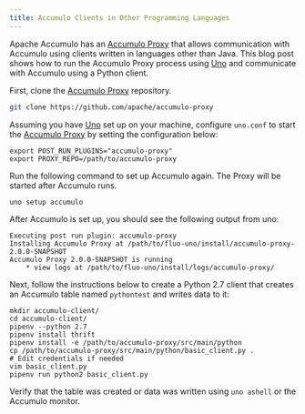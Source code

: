 ```yaml
---
title: Accumulo Clients in Other Programming Languages
---
```


Apache Accumulo has an [Accumulo Proxy] that allows communication with Accumulo using clients written
in languages other than Java. This blog post shows how to run the Accumulo Proxy process using [Uno]
and communicate with Accumulo using a Python client.

First, clone the [Accumulo Proxy] repository.

```bash
git clone https://github.com/apache/accumulo-proxy
```

Assuming you have [Uno] set up on your machine, configure `uno.conf` to start the [Accumulo Proxy]
by setting the configuration below:

```
export POST_RUN_PLUGINS="accumulo-proxy"
export PROXY_REPO=/path/to/accumulo-proxy
```

Run the following command to set up Accumulo again. The Proxy will be started after Accumulo runs.

```
uno setup accumulo
```

After Accumulo is set up, you should see the following output from uno:

```
Executing post run plugin: accumulo-proxy
Installing Accumulo Proxy at /path/to/fluo-uno/install/accumulo-proxy-2.0.0-SNAPSHOT
Accumulo Proxy 2.0.0-SNAPSHOT is running
    * view logs at /path/to/fluo-uno/install/logs/accumulo-proxy/
```

Next, follow the instructions below to create a Python 2.7 client that creates an Accumulo table
named `pythontest` and writes data to it:

```
mkdir accumulo-client/
cd accumulo-client/
pipenv --python 2.7
pipenv install thrift
pipenv install -e /path/to/accumulo-proxy/src/main/python
cp /path/to/accumulo-proxy/src/main/python/basic_client.py .
# Edit credentials if needed
vim basic_client.py
pipenv run python2 basic_client.py
```

Verify that the table was created or data was written using `uno ashell` or the Accumulo monitor.

[Uno]: https://github.com/apache/fluo-uno
[Accumulo Proxy]: https://github.com/apache/accumulo-proxy
